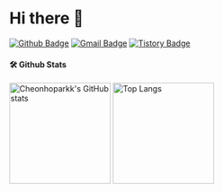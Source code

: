 # Hi there 👋

[![Github Badge](https://img.shields.io/badge/-Cheonhoparkk-grey?style=flat&logo=github&logoColor=white&link=https://github.com/Cheonhoparkk/)](https://www.github.com/Cheonhoparkk/) 
[![Gmail Badge](https://img.shields.io/badge/-a20489506@gmail.com-c14438?style=flat&logo=Gmail&logoColor=white&link=mailto:a20489506@gmail.com)](mailto:a20489506@gmail.com) 
[![Tistory Badge](https://img.shields.io/badge/Cheonhoparkk%20Blog-yellow?style=flat&logoColor=white)](https://chpark610.tistory.com/)


#### 🛠️ Github Stats
<p>
  <img height="180em" src="https://github-readme-stats.vercel.app/api?username=Cheonhoparkk&show_icons=true&theme=radical" alt="Cheonhoparkk's GitHub stats">
  <img height="180em" src="https://github-readme-stats.vercel.app/api/top-langs/?username=Cheonhoparkk&layout=compact&theme=radical" alt="Top Langs">
</p>

